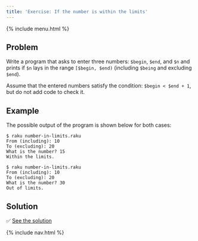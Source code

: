 ```yaml
---
title: 'Exercise: If the number is within the limits'
---
```


{% include menu.html %}

## Problem

Write a program that asks to enter three numbers: `$begin`, `$end`, and `$n` and prints if `$n` lays in the range `[$begin, $end)` (including `$being` and excluding `$end`).

Assume that the entered numbers satisfy the condition: `$begin < $end + 1`, but do not add code to check it.

## Example

The possible output of the program is shown below for both cases:

```console
$ raku number-in-limits.raku
From (including): 10
To (excluding): 20
What is the number? 15
Within the limits.

$ raku number-in-limits.raku
From (including): 10
To (excluding): 20
What is the number? 30
Out of limits.
```

## Solution

✅ [See the solution](solution)

{% include nav.html %}
